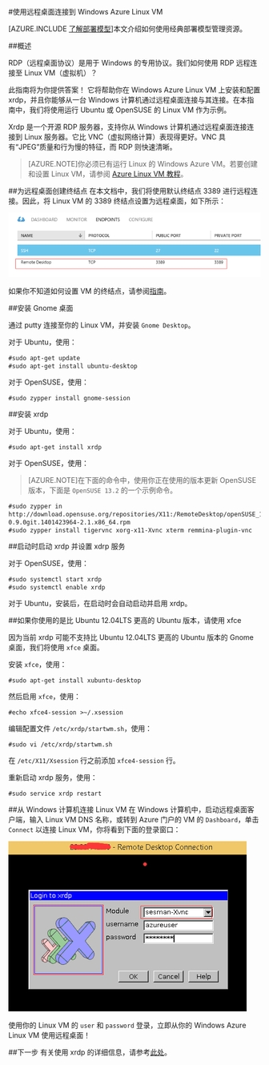 <properties
	pageTitle="远程桌面到 Linux VM | Windows Azure"
	description="了解如何安装和配置远程桌面以连接到 Windows Azure Linux VM"
	services="virtual-machines"
	documentationCenter=""
	authors="SuperScottz"
	manager="timlt"
	editor=""
	tags="azure-service-management"/>

<tags
	ms.service="virtual-machines"
	ms.date="09/14/2015"
	wacn.date="11/12/2015"/>


#使用远程桌面连接到 Windows Azure Linux VM

[AZURE.INCLUDE [了解部署模型](../includes/learn-about-deployment-models-include.md)]本文介绍如何使用经典部署模型管理资源。

##概述

RDP（远程桌面协议）是用于 Windows 的专用协议。我们如何使用 RDP 远程连接至 Linux VM（虚拟机）？

此指南将为你提供答案！ 它将帮助你在 Windows Azure Linux VM 上安装和配置 xrdp，并且你能够从一台 Windows 计算机通过远程桌面连接与其连接。在本指南中，我们将使用运行 Ubuntu 或 OpenSUSE 的 Linux VM 作为示例。

Xrdp 是一个开源 RDP 服务器，支持你从 Windows 计算机通过远程桌面连接连接到 Linux 服务器。它比 VNC（虚拟网络计算）表现得更好。VNC 具有“JPEG”质量和行为慢的特征，而 RDP 则快速清晰。


> [AZURE.NOTE]你必须已有运行 Linux 的 Windows Azure VM。若要创建和设置 Linux VM，请参阅 [Azure Linux VM 教程](/documentation/articles/virtual-machines-linux-tutorial)。


##为远程桌面创建终结点
在本文档中，我们将使用默认终结点 3389 进行远程连接。因此，将 Linux VM 的 3389 终结点设置为远程桌面，如下所示：


![图像](./media/virtual-machines-linux-remote-desktop/no1.png)


如果你不知道如何设置 VM 的终结点，请参阅[指南](/documentation/articles/virtual-machines-set-up-endpoints)。


##安装 Gnome 桌面

通过 putty 连接至你的 Linux VM，并安装 `Gnome Desktop`。

对于 Ubuntu，使用：

	#sudo apt-get update
	#sudo apt-get install ubuntu-desktop


对于 OpenSUSE，使用：

	#sudo zypper install gnome-session

##安装 xrdp

对于 Ubuntu，使用：

	#sudo apt-get install xrdp

对于 OpenSUSE，使用：

> [AZURE.NOTE]在下面的命令中，使用你正在使用的版本更新 OpenSUSE 版本，下面是 `OpenSUSE 13.2` 的一个示例命令。

	#sudo zypper in http://download.opensuse.org/repositories/X11:/RemoteDesktop/openSUSE_13.2/x86_64/xrdp-0.9.0git.1401423964-2.1.x86_64.rpm
    #sudo zypper install tigervnc xorg-x11-Xvnc xterm remmina-plugin-vnc


##启动时启动 xrdp 并设置 xdrp 服务

对于 OpenSUSE，使用：

	#sudo systemctl start xrdp
	#sudo systemctl enable xrdp

对于 Ubuntu，安装后，在启动时会自动启动并启用 xrdp。

##如果你使用的是比 Ubuntu 12.04LTS 更高的 Ubuntu 版本，请使用 xfce

因为当前 xrdp 可能不支持比 Ubuntu 12.04LTS 更高的 Ubuntu 版本的 Gnome 桌面，我们将使用 `xfce` 桌面。

安装 `xfce`，使用：

    #sudo apt-get install xubuntu-desktop

然后启用 `xfce`，使用：

    #echo xfce4-session >~/.xsession

编辑配置文件 `/etc/xrdp/startwm.sh`，使用：

    #sudo vi /etc/xrdp/startwm.sh   

在 `/etc/X11/Xsession` 行之前添加 `xfce4-session` 行。

重新启动 xrdp 服务，使用：

    #sudo service xrdp restart


##从 Windows 计算机连接 Linux VM
在 Windows 计算机中，启动远程桌面客户端，输入 Linux VM DNS 名称，或转到 Azure 门户的 VM 的 `Dashboard`，单击 `Connect` 以连接 Linux VM，你将看到下面的登录窗口：

![图像](./media/virtual-machines-linux-remote-desktop/no2.png)

使用你的 Linux VM 的 `user` 和 `password` 登录，立即从你的 Windows Azure Linux VM 使用远程桌面！


##下一步
有关使用 xrdp 的详细信息，请参考[此处](http://www.xrdp.org/)。

<!---HONumber=79-->
